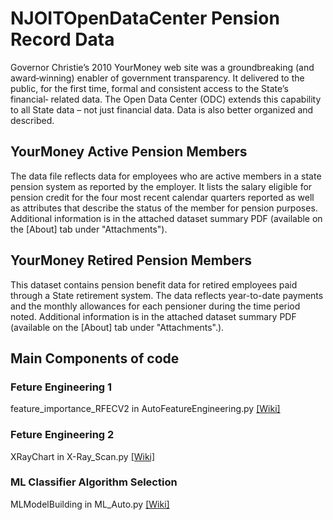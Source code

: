 # NJOITOpenDataCenter Pension Record Data
Governor Christie’s 2010 YourMoney web site was a groundbreaking (and award‐winning) enabler of government transparency. It delivered to the public, for the first time, formal and consistent access to the State’s financial‐ related data. The Open Data Center (ODC) extends this capability to all State data – not just financial data. Data is also better organized and described.

## YourMoney Active Pension Members
The data file reflects data for employees who are active members in a state pension system as reported by the employer. It lists the salary eligible for pension credit for the four most recent calendar quarters reported as well as attributes that describe the status of the member for pension purposes. Additional information is in the attached dataset summary PDF (available on the [About] tab under "Attachments").

## YourMoney Retired Pension Members
This dataset contains pension benefit data for retired employees paid through a State retirement system. The data reflects year-to-date payments and the monthly allowances for each pensioner during the time period noted. Additional information is in the attached dataset summary PDF (available on the [About] tab under "Attachments".).

## Main Components of code

### Feture Engineering 1
feature_importance_RFECV2 in AutoFeatureEngineering.py [[Wiki]](https://github.com/akaicomet/Portuguese-Bank-Marketing/wiki/Recursive-Feature-Elimination-and-Cross-validated-selection-(RFEC)-with-sets-of-learning-classifier-and-data-transformation)

### Feture Engineering 2
XRayChart in X-Ray_Scan.py [[Wiki]](https://github.com/akaicomet/Portuguese-Bank-Marketing/wiki/Data-Transformation-and-Feature-Extraction)

### ML Classifier Algorithm Selection
MLModelBuilding in ML_Auto.py [[Wiki]]( https://github.com/akaicomet/Portuguese-Bank-Marketing/wiki/Machine-Learning-Model-Building-in-ML_Auto-Module)

